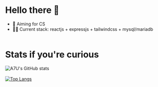 # Hello there 👋

- 🚀 Aiming for CS
- 👩‍💻 Current stack: reactjs + expressjs + tailwindcss + mysql/mariadb
<br><br>

# Stats if you're curious
![A7U's GitHub stats](https://github-readme-stats.vercel.app/api?username=A7U&show_icons=true&theme=radical)
<br><br>
[![Top Langs](https://github-readme-stats.vercel.app/api/top-langs/?username=A7U)](https://github.com/anuraghazra/github-readme-stats)
